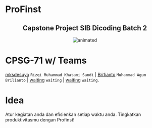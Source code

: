 # ProFinst

<div align="center">
  <h2>Capstone Project SIB Dicoding Batch 2</h2>
  <img src="https://c.tenor.com/r0XX66UqsxoAAAAC/welcome-anime.gif" alt="animated"/>
</div>

# CPSG-71 w/ Teams
[mksdesuyo](https://github.com/mksdesuyo) `Rizqi Muhammad Khatami Sandi` | [Bri1ianto](https://github.com/Bri1ianto) `Muhammad Agum Brilianto` | [waiting](waiting) `waiting` | [waiting](waiting) `waiting`.

# Idea
Atur kegiatan anda dan efisienkan setiap waktu anda. Tingkatkan produktivitasmu dengan Profinst!
